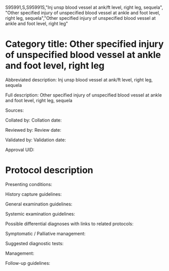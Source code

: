 S95991,S,S95991S,"Inj unsp blood vessel at ank/ft level, right leg, sequela", "Other specified injury of unspecified blood vessel at ankle and foot level, right leg, sequela","Other specified injury of unspecified blood vessel at ankle and foot level, right leg"
# Category title: Other specified injury of unspecified blood vessel at ankle and foot level, right leg

Abbreviated description: Inj unsp blood vessel at ank/ft level, right leg, sequela

Full description: Other specified injury of unspecified blood vessel at ankle and foot level, right leg, sequela

Sources:

Collated by:
Collation date:

Reviewed by:
Review date:

Validated by:
Validation date:

Approval UID:

# Protocol description

Presenting conditions:

History capture guidelines:

General examination guidelines:

Systemic examination guidelines:

Possible differential diagnoses with links to related protocols:

Symptomatic / Palliative management:

Suggested diagnostic tests:

Management:

Follow-up guidelines:
